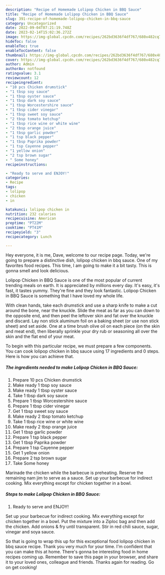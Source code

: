 ```yaml
---
description: "Recipe of Homemade Lolipop Chicken in BBQ Sauce"
title: "Recipe of Homemade Lolipop Chicken in BBQ Sauce"
slug: 391-recipe-of-homemade-lolipop-chicken-in-bbq-sauce
category: Uncategorized
date: 2022-09-04T07:21:19.748Z
date: 2023-02-14T15:02:36.272Z
image: https://img-global.cpcdn.com/recipes/262bd3636f4df767/680x482cq70/lolipop-chicken-in-bbq-sauce-recipe-main-photo.jpg
hideToc: false
enableToc: true
enableTocContent: false
thumbnail: https://img-global.cpcdn.com/recipes/262bd3636f4df767/680x482cq70/lolipop-chicken-in-bbq-sauce-recipe-main-photo.jpg
cover: https://img-global.cpcdn.com/recipes/262bd3636f4df767/680x482cq70/lolipop-chicken-in-bbq-sauce-recipe-main-photo.jpg
author: Admin
authorAv: notfound
ratingvalue: 3.1
reviewcount: 12
recipeingredient:
- "10 pcs Chicken drumstick"
- "1 tbsp soy sauce"
- "1 tbsp oyster sauce"
- "1 tbsp dark soy sauce"
- "1 tbsp Worcestershire sauce"
- "1 tbsp cider vinegar"
- "1 tbsp sweet soy sauce"
- "2 tbsp tomato ketchup"
- "1 tbsp rice wine or white wine"
- "2 tbsp orange juice"
- "1 tbsp garlic powder"
- "1 tsp black pepper"
- "1 tbsp Paprika powder"
- "1 tsp Cayenne pepper"
- "1 yellow onion"
- "2 tsp brown sugar"
- " Some honey"
recipeinstructions:

- "Ready to serve and ENJOY!"
categories:
- Recipe
tags:
- lolipop
- chicken
- in

katakunci: lolipop chicken in 
nutrition: 232 calories
recipecuisine: American
preptime: "PT22M"
cooktime: "PT41M"
recipeyield: "3"
recipecategory: Lunch

---
```



Hey everyone, it is me, Dave, welcome to our recipe page. Today, we're going to prepare a distinctive dish, lolipop chicken in bbq sauce. One of my favorites food recipes. This time, I am going to make it a bit tasty. This is gonna smell and look delicious.

Lolipop Chicken in BBQ Sauce is one of the most popular of current trending meals on earth. It is appreciated by millions every day. It's easy, it's fast, it tastes yummy. They're fine and they look fantastic. Lolipop Chicken in BBQ Sauce is something that I have loved my whole life.

With clean hands, take each drumstick and use a sharp knife to make a cut around the bone, near the knuckle. Slide the meat as far as you can down to the opposite end, and then peel the leftover skin and fat over the knuckle and discard. Lay non stick aluminum foil on a baking sheet (or use non stick sheet) and set aside. One at a time brush olive oil on each piece (on the skin and meat end), then liberally sprinkle your dry rub or seasoning all over the skin and the flat end of your meat.


To begin with this particular recipe, we must prepare a few components. You can cook lolipop chicken in bbq sauce using 17 ingredients and 0 steps. Here is how you can achieve that.

<!--inarticleads1-->

##### The ingredients needed to make Lolipop Chicken in BBQ Sauce:

1. Prepare 10 pcs Chicken drumstick
1. Make ready 1 tbsp soy sauce
1. Make ready 1 tbsp oyster sauce
1. Take 1 tbsp dark soy sauce
1. Prepare 1 tbsp Worcestershire sauce
1. Prepare 1 tbsp cider vinegar
1. Get 1 tbsp sweet soy sauce
1. Make ready 2 tbsp tomato ketchup
1. Take 1 tbsp rice wine or white wine
1. Make ready 2 tbsp orange juice
1. Get 1 tbsp garlic powder
1. Prepare 1 tsp black pepper
1. Get 1 tbsp Paprika powder
1. Prepare 1 tsp Cayenne pepper
1. Get 1 yellow onion
1. Prepare 2 tsp brown sugar
1. Take  Some honey


Marinade the chicken while the barbecue is preheating. Reserve the remaining nam jim to serve as a sauce. Set up your barbecue for indirect cooking. Mix everything except for chicken together in a bowl. 

<!--inarticleads2-->

##### Steps to make Lolipop Chicken in BBQ Sauce:


1. Ready to serve and ENJOY!

Set up your barbecue for indirect cooking. Mix everything except for chicken together in a bowl. Put the mixture into a Ziploc bag and then add the chicken. Add onions &amp; fry until transparent. Stir in red chili sauce, sugar, vinegar and soya sauce. 

So that is going to wrap this up for this exceptional food lolipop chicken in bbq sauce recipe. Thank you very much for your time. I'm confident that you can make this at home. There's gonna be interesting food in home recipes coming up. Remember to save this page in your browser, and share it to your loved ones, colleague and friends. Thanks again for reading. Go on get cooking!
